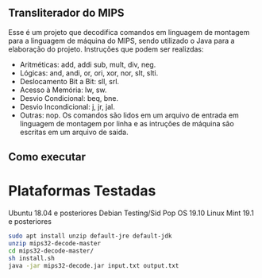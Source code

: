 ## Transliterador do MIPS
Esse é um projeto que decodifica comandos em linguagem de montagem para a linguagem 
de máquina do MIPS, sendo utilizado o Java para a elaboração do projeto.
 Instruções que podem ser realizdas:
- Aritméticas: add, addi sub, mult, div, neg. 
- Lógicas: and, andi, or, ori, xor, nor, slt, slti. 
- Deslocamento Bit a Bit: sll, srl. 
- Acesso à Memória: lw, sw. 
- Desvio Condicional: beq, bne. 
- Desvio Incondicional: j, jr, jal. 
- Outras: nop.
Os comandos são lidos em um arquivo de entrada em linguagem de montagem por linha 
e as intruções de máquina são escritas em um arquivo de saida.

## Como executar
# Plataformas Testadas
Ubuntu 18.04 e posteriores
Debian Testing/Sid
Pop OS 19.10
Linux Mint 19.1  e posteriores

``` sh
sudo apt install unzip default-jre default-jdk
unzip mips32-decode-master
cd mips32-decode-master/
sh install.sh
java -jar mips32-decode.jar input.txt output.txt
